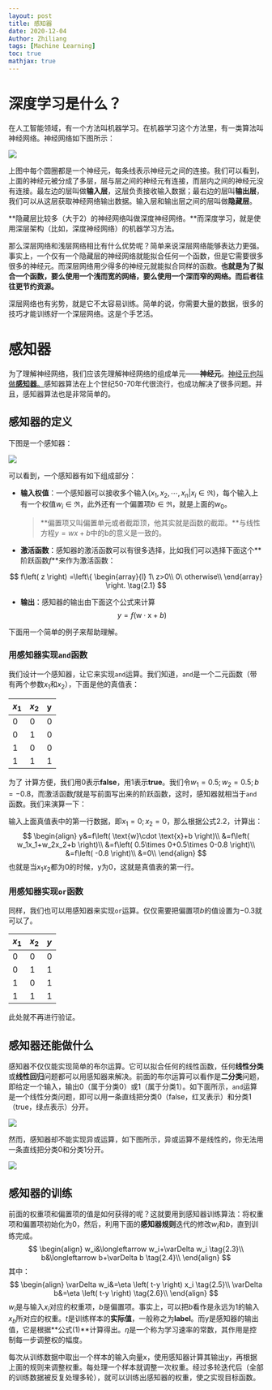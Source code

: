 ```yaml
---
layout: post
title: 感知器
date: 2020-12-04
Author: Zhiliang 
tags: [Machine Learning]
toc: true
mathjax: true
---
```


# 深度学习是什么？

在人工智能领域，有一个方法叫机器学习。在机器学习这个方法里，有一类算法叫神经网络。神经网络如下图所示：

![](https://gitee.com/zhiliangj/Typora_Img/raw/master/2256672-c6f640c11a06ac2e.png)

上图中每个圆圈都是一个神经元，每条线表示神经元之间的连接。我们可以看到，上面的神经元被分成了多层，层与层之间的神经元有连接，而层内之间的神经元没有连接。最左边的层叫做**输入层**，这层负责接收输入数据；最右边的层叫**输出层**，我们可以从这层获取神经网络输出数据。输入层和输出层之间的层叫做**隐藏层**。

**隐藏层比较多（大于2）的神经网络叫做深度神经网络。**而深度学习，就是使用深层架构（比如，深度神经网络）的机器学习方法。

那么深层网络和浅层网络相比有什么优势呢？简单来说深层网络能够表达力更强。事实上，一个仅有一个隐藏层的神经网络就能拟合任何一个函数，但是它需要很多很多的神经元。而深层网络用少得多的神经元就能拟合同样的函数。**也就是为了拟合一个函数，要么使用一个浅而宽的网络，要么使用一个深而窄的网络。而后者往往更节约资源。**

深层网络也有劣势，就是它不太容易训练。简单的说，你需要大量的数据，很多的技巧才能训练好一个深层网络。这是个手艺活。

# 感知器

为了理解神经网络，我们应该先理解神经网络的组成单元——**神经元**。<u>神经元也叫做**感知器**。</u>感知器算法在上个世纪50-70年代很流行，也成功解决了很多问题。并且，感知器算法也是非常简单的。

## 感知器的定义

下图是一个感知器：

![](https://gitee.com/zhiliangj/Typora_Img/raw/master/2256672-801d65e79bfc3162.png)

可以看到，一个感知器有如下组成部分：

- **输入权值**：一个感知器可以接收多个输入$\left(x_1,x_2,\cdots,x_n|x_i\in \Re\right)$，每个输入上有一个权值$w_i\in \Re$，此外还有一个偏置项$b\in \Re$，就是上面的$w_0$。

  > **偏置项又叫偏置单元或者截距顶，他其实就是函数的截距。**与线性方程$y=wx+b$中的b的意义是一致的。

- **激活函数**：感知器的激活函数可以有很多选择，比如我们可以选择下面这个**阶跃函数$f$**来作为激活函数：

$$
f\left( z \right) =\left\{ \begin{array}{l}
1\ z>0\\
0\ otherwise\\
\end{array} \right.
\tag{2.1}
$$

- **输出**：感知器的输出由下面这个公式来计算
$$
y=f\left( \text{w}\cdot \text{x}+b \right)\tag{2.2}
$$

下面用一个简单的例子来帮助理解。

### 用感知器实现`and`函数

我们设计一个感知器，让它来实现`and`运算。我们知道，`and`是一个二元函数（带有两个参数$x_1$和$x_2$），下面是他的真值表：

| $x_1$ | $x_2$ | y    |
| :---- | :---- | :--- |
| 0     | 0     | 0    |
| 0     | 1     | 0    |
| 1     | 0     | 0    |
| 1     | 1     | 1    |

为了 计算方便，我们用0表示**false**，用1表示**true**。我们令$w_1=0.5;w_2=0.5;b=-0.8$，而激活函数$f$就是写前面写出来的阶跃函数，这时，感知器就相当于`and`函数。我们来演算一下：

输入上面真值表中的第一行数据，即$x_1=0;x_2=0$，那么根据公式$2.2$，计算出：
$$
\begin{align}
y&=f\left( \text{w}\cdot \text{x}+b \right)\\
&=f\left( w_1x_1+w_2x_2+b \right)\\
&=f\left( 0.5\times 0+0.5\times 0-0.8 \right)\\
&=f\left( -0.8 \right)\\
&=0\\
\end{align}
$$
也就是当$x_1x_2$都为0的时候，y为0，这就是真值表的第一行。

### 用感知器实现`or`函数

同样，我们也可以用感知器来实现`or`运算。仅仅需要把偏置项$b$的值设置为$-0.3$就可以了。

| $x_1$ | $x_2$ | $y$  |
| :---- | :---- | :--- |
| 0     | 0     | 0    |
| 0     | 1     | 1    |
| 1     | 0     | 1    |
| 1     | 1     | 1    |

此处就不再进行验证。

## 感知器还能做什么

感知器不仅仅能实现简单的布尔运算。它可以拟合任何的线性函数，任何**线性分类**或**线性回归**问题都可以用感知器来解决。前面的布尔运算可以看作是**二分类**问题，即给定一个输入，输出0（属于分类0）或1（属于分类1）。如下面所示，`and`运算是一个线性分类问题，即可以用一条直线把分类0（false，红叉表示）和分类1（true，绿点表示）分开。

![](https://gitee.com/zhiliangj/Typora_Img/raw/master/2256672-acff576747ef4259.png)

然而，感知器却不能实现异或运算，如下图所示，异或运算不是线性的，你无法用一条直线把分类0和分类1分开。

![](https://gitee.com/zhiliangj/Typora_Img/raw/master/2256672-9b651d237936781c.png)

## 感知器的训练

前面的权重项和偏置项的值是如何获得的呢？这就要用到感知器训练算法：将权重项和偏置项初始化为0，然后，利用下面的**感知器规则**迭代的修改$w_i$和$b$，直到训练完成。
$$
\begin{align}
	w_i&\longleftarrow w_i+\varDelta w_i \tag{2.3}\\
	b&\longleftarrow b+\varDelta b \tag{2.4}\\
\end{align}
$$
其中：
$$
\begin{align}
	\varDelta w_i&=\eta \left( t-y \right) x_i \tag{2.5}\\
	\varDelta b&=\eta \left( t-y \right) \tag{2.6}\\
\end{align}
$$
$w_i$是与输入$x_i$对应的权重项，$b$是偏置项。事实上，可以把$b$看作是永远为1的输入$x_b$所对应的权重。$t$是训练样本的**实际值**，一般称之为**label**。而y是感知器的输出值，它是根据**公式(1)**计算得出。$\eta$是一个称为学习速率的常数，其作用是控制每一步调整权的幅度。

每次从训练数据中取出一个样本的输入向量$\text{x}$，使用感知器计算其输出$y$，再根据上面的规则来调整权重。每处理一个样本就调整一次权重。经过多轮迭代后（全部的训练数据被反复处理多轮），就可以训练出感知器的权重，使之实现目标函数。
